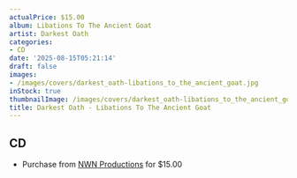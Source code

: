 ```yaml
---
actualPrice: $15.00
album: Libations To The Ancient Goat
artist: Darkest Oath
categories:
- CD
date: '2025-08-15T05:21:14'
draft: false
images:
- /images/covers/darkest_oath-libations_to_the_ancient_goat.jpg
inStock: true
thumbnailImage: /images/covers/darkest_oath-libations_to_the_ancient_goat-thumb.jpg
title: Darkest Oath - Libations To The Ancient Goat
---
```


## CD
* Purchase from [NWN Productions](http://shop.nwnprod.com/index.php?route=product/product&path=93&product_id=55261&sort=pd.name&order=ASC) for $15.00
